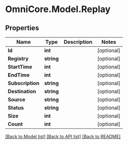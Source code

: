 # OmniCore.Model.Replay

## Properties

Name | Type | Description | Notes
------------ | ------------- | ------------- | -------------
**Id** | **int** |  | [optional] 
**Registry** | **string** |  | [optional] 
**StartTime** | **int** |  | [optional] 
**EndTime** | **int** |  | [optional] 
**Subscription** | **string** |  | [optional] 
**Destination** | **string** |  | [optional] 
**Source** | **string** |  | [optional] 
**Status** | **string** |  | [optional] 
**Size** | **int** |  | [optional] 
**Count** | **int** |  | [optional] 

[[Back to Model list]](../README.md#documentation-for-models) [[Back to API list]](../README.md#documentation-for-api-endpoints) [[Back to README]](../README.md)

